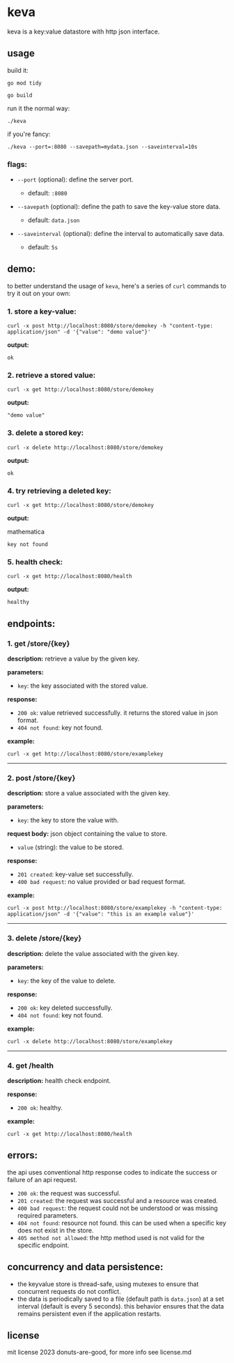 # keva

keva is a key:value datastore with http json interface.
## usage

build it:

```
go mod tidy

go build
```

run it the normal way:
```
./keva
```
if you're fancy:
```
./keva --port=:8080 --savepath=mydata.json --saveinterval=10s 
```


### flags:

- `--port` (optional): define the server port.
    
    - default: `:8080`
- `--savepath` (optional): define the path to save the key-value store data.
    
    - default: `data.json`
- `--saveinterval` (optional): define the interval to automatically save data.
    
    - default: `5s`


## demo:

to better understand the usage of `keva`, here's a series of `curl` commands to try it out on your own:

### 1. store a key-value:



`curl -x post http://localhost:8080/store/demokey -h "content-type: application/json" -d '{"value": "demo value"}'`

**output:**

`ok`

### 2. retrieve a stored value:



`curl -x get http://localhost:8080/store/demokey`

**output:**



`"demo value"`

### 3. delete a stored key:



`curl -x delete http://localhost:8080/store/demokey`

**output:**

`ok`

### 4. try retrieving a deleted key:



`curl -x get http://localhost:8080/store/demokey`

**output:**

mathematica

`key not found`

### 5. health check:



`curl -x get http://localhost:8080/health`

**output:**

`healthy`

## endpoints:

### 1. get /store/{key}

**description:** retrieve a value by the given key.

**parameters:**

- `key`: the key associated with the stored value.

**response:**

- `200 ok`: value retrieved successfully. it returns the stored value in json format.
- `404 not found`: key not found.

**example:**



`curl -x get http://localhost:8080/store/examplekey`

---

### 2. post /store/{key}

**description:** store a value associated with the given key.

**parameters:**

- `key`: the key to store the value with.

**request body:** json object containing the value to store.

- `value` (string): the value to be stored.

**response:**

- `201 created`: key-value set successfully.
- `400 bad request`: no value provided or bad request format.

**example:**



`curl -x post http://localhost:8080/store/examplekey -h "content-type: application/json" -d '{"value": "this is an example value"}'`

---

### 3. delete /store/{key}

**description:** delete the value associated with the given key.

**parameters:**

- `key`: the key of the value to delete.

**response:**

- `200 ok`: key deleted successfully.
- `404 not found`: key not found.

**example:**



`curl -x delete http://localhost:8080/store/examplekey`

---

### 4. get /health

**description:** health check endpoint.

**response:**

- `200 ok`: healthy.

**example:**



`curl -x get http://localhost:8080/health`

## errors:

the api uses conventional http response codes to indicate the success or failure of an api request.

- `200 ok`: the request was successful.
- `201 created`: the request was successful and a resource was created.
- `400 bad request`: the request could not be understood or was missing required parameters.
- `404 not found`: resource not found. this can be used when a specific key does not exist in the store.
- `405 method not allowed`: the http method used is not valid for the specific endpoint.

## concurrency and data persistence:

- the keyvalue store is thread-safe, using mutexes to ensure that concurrent requests do not conflict.
- the data is periodically saved to a file (default path is `data.json`) at a set interval (default is every 5 seconds). this behavior ensures that the data remains persistent even if the application restarts.

## license

mit license 2023 donuts-are-good, for more info see license.md
